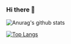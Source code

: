 ### Hi there 👋
![Anurag's github stats](https://github-readme-stats.vercel.app/api?username=Qingrenn&show_icons=true&theme=merko&title_color=EEAD0E)

[![Top Langs](https://github-readme-stats.vercel.app/api/top-langs/?username=anuraghazra&layout=compact&)](https://github.com/anuraghazra/github-readme-stats)

<!--
**Qingrenn/Qingrenn** is a ✨ _special_ ✨ repository because its `README.md` (this file) appears on your GitHub profile.



Here are some ideas to get you started:

- 🔭 I’m currently working on ...
- 🌱 I’m currently learning ...
- 👯 I’m looking to collaborate on ...
- 🤔 I’m looking for help with ...
- 💬 Ask me about ...
- 📫 How to reach me: ...
- 😄 Pronouns: ...
- ⚡ Fun fact: ...
-->
